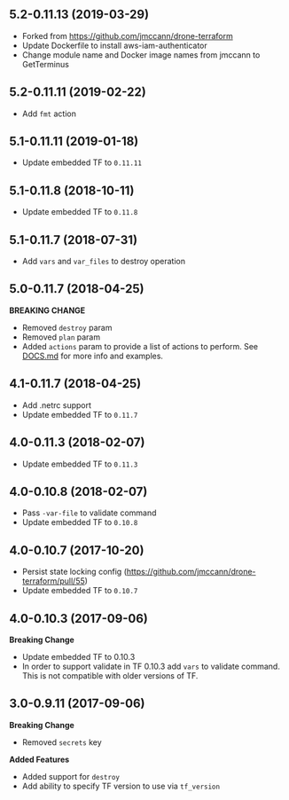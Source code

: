 ## 5.2-0.11.13 (2019-03-29)
* Forked from https://github.com/jmccann/drone-terraform
* Update Dockerfile to install aws-iam-authenticator
* Change module name and Docker image names from jmccann to GetTerminus

## 5.2-0.11.11 (2019-02-22)
* Add `fmt` action

## 5.1-0.11.11 (2019-01-18)
* Update embedded TF to `0.11.11`

## 5.1-0.11.8 (2018-10-11)
* Update embedded TF to `0.11.8`

## 5.1-0.11.7 (2018-07-31)
* Add `vars` and `var_files` to destroy operation

## 5.0-0.11.7 (2018-04-25)
**BREAKING CHANGE**
* Removed `destroy` param
* Removed `plan` param
* Added `actions` param to provide a list of actions to perform.
See [DOCS.md](DOCS.md) for more info and examples.

## 4.1-0.11.7 (2018-04-25)
* Add .netrc support
* Update embedded TF to `0.11.7`

## 4.0-0.11.3 (2018-02-07)
* Update embedded TF to `0.11.3`

## 4.0-0.10.8 (2018-02-07)
* Pass `-var-file` to validate command
* Update embedded TF to `0.10.8`

## 4.0-0.10.7 (2017-10-20)
* Persist state locking config (https://github.com/jmccann/drone-terraform/pull/55)
* Update embedded TF to `0.10.7`

## 4.0-0.10.3 (2017-09-06)
**Breaking Change**
* Update embedded TF to 0.10.3
* In order to support validate in TF 0.10.3 add `vars` to validate command.
This is not compatible with older versions of TF.

## 3.0-0.9.11 (2017-09-06)
**Breaking Change**
* Removed `secrets` key

**Added Features**
* Added support for `destroy`
* Add ability to specify TF version to use via `tf_version`
